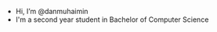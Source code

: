 - Hi, I’m @danmuhaimin
- I'm a second year student in Bachelor of Computer Science
<!---
danmuhaimin/danmuhaimin is a ✨ special ✨ repository because its `README.md` (this file) appears on your GitHub profile.
You can click the Preview link to take a look at your changes.
--->
